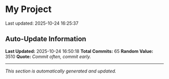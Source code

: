 # My Project


Last updated: 2025-10-24 16:25:37








































































































































































































































































































































































































































































## Auto-Update Information

**Last Updated:** 2025-10-24 16:50:18
**Total Commits:** 65
**Random Value:** 3510
**Quote:** _Commit often, commit early._

---
_This section is automatically generated and updated._